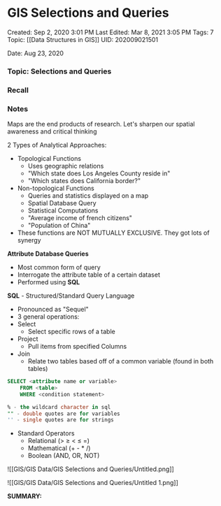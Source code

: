 # GIS Selections and Queries

Created: Sep 2, 2020 3:01 PM
Last Edited: Mar 8, 2021 3:05 PM
Tags: 7
Topic: [[Data Structures in GIS]]
UID: 202009021501

Date: Aug 23, 2020

### Topic: Selections and Queries

### Recall

### Notes

Maps are the end products of research. Let's sharpen our spatial awareness and critical thinking

2 Types of Analytical Approaches:

- Topological Functions
    - Uses geographic relations
    - "Which state does Los Angeles County reside in"
    - "Which states does California border?"
- Non-topological Functions
    - Queries and statistics displayed on a map
    - Spatial Database Query
    - Statistical Computations
    - "Average income of french citizens"
    - "Population of China"
- These functions are NOT MUTUALLY EXCLUSIVE. They got lots of synergy

**Attribute Database Queries**

- Most common form of query
- Interrogate the attribute table of a certain dataset
- Performed using **SQL**

**SQL** - Structured/Standard Query Language

- Pronounced as "Sequel"
- 3 general operations:
- Select
    - Select specific rows of a table
- Project
    - Pull items from specified Columns
- Join
    - Relate two tables based off of a common variable (found in both tables)

```sql
SELECT <attribute name or variable>
	FROM <table>
	WHERE <condition statement>

% - the wildcard character in sql
"" - double quotes are for variables
'' - single quotes are for strings
```

- Standard Operators
    - Relational (> ≥ < ≤ =)
    - Mathematical (+ - * /)
    - Boolean (AND, OR, NOT)

![[GIS/GIS Data/GIS Selections and Queries/Untitled.png]]

![[GIS/GIS Data/GIS Selections and Queries/Untitled 1.png]]

**SUMMARY:**
